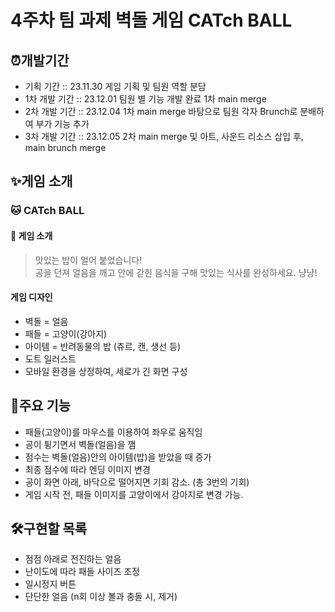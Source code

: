 # 4주차 팀 과제 벽돌 게임 CATch BALL

## ⏰개발기간
- 기획 기간 :: 23.11.30 게임 기획 및 팀원 역할 분담
- 1차 개발 기간 :: 23.12.01 팀원 별 기능 개발 완료 1차 main merge
- 2차 개발 기간 :: 23.12.04 1차 main merge 바탕으로 팀원 각자 Brunch로 분배하여 부가 기능 추가
- 3차 개발 기간 :: 23.12.05 2차 main merge 및 아트, 사운드 리소스 삽입 후, main brunch merge
  

## ✨게임 소개
### 🐱 CATch BALL
#### 📢 게임 소개
> 맛있는 밥이 얼어 붙었습니다! 
> <br> 공을 던져 얼음을 깨고 안에 갇힌 음식을 구해 맛있는 식사를 완성하세요. 냥냥!
#### 게임 디자인
- 벽돌 = 얼음
- 패들 = 고양이(강아지)
- 아이템 = 반려동물의 밥 (츄르, 캔, 생선 등)
- 도트 일러스트
- 모바일 환경을 상정하여, 세로가 긴 화면 구성

## 📌주요 기능
- 패들(고양이)를 마우스를 이용하여 좌우로 움직임
- 공이 튕기면서 벽돌(얼음)을 깸
- 점수는 벽돌(얼음)안의 아이템(밥)을 받았을 때 증가
- 최종 점수에 따라 엔딩 이미지 변경
- 공이 화면 아래, 바닥으로 떨어지면 기회 감소. (총 3번의 기회)
- 게임 시작 전, 패들 이미지를 고양이에서 강아지로 변경 가능.
  
## 🛠구현할 목록
- 점점 아래로 전진하는 얼음
- 난이도에 따라 패들 사이즈 조정
- 일시정지 버튼
- 단단한 얼음 (n회 이상 볼과 충돌 시, 제거)
